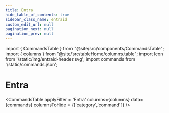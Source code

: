 ```yaml
---
title: Entra
hide_table_of_contents: true
sidebar_class_name: entraid
custom_edit_url: null
pagination_next: null
pagination_prev: null
---
```


import { CommandsTable } from "@site/src/components/CommandsTable";
import { columns } from "@site/src/tableHome/columns.table";
import Icon from '/static/img/entraid-header.svg';
import commands from '/static/commands.json';

# <Icon/> Entra

<CommandsTable
applyFilter = 'Entra'
columns={columns}
data={commands}
columnsToHide = {['category','command']}
/>
